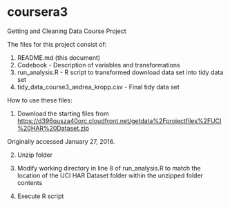 # coursera3
Getting and Cleaning Data Course Project

The files for this project consist of:
1) README.md (this document)
2) Codebook - Description of variables and transformations
3) run_analysis.R - R script to transformed download data set into tidy data set
4) tidy_data_course3_andrea_kropp.csv - Final tidy data set


How to use these files:

1) Download the starting files from https://d396qusza40orc.cloudfront.net/getdata%2Fprojectfiles%2FUCI%20HAR%20Dataset.zip

Originally accessed January 27, 2016.

2) Unzip folder

3) Modify working directory in line 8 of run_analysis.R to match the location of the UCI HAR Dataset folder within the unzipped folder contents

4) Execute R script

